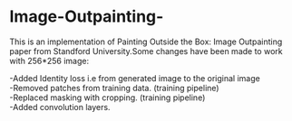 # Image-Outpainting-
This is an implementation of Painting Outside the Box: Image Outpainting paper from Standford University.Some changes have been made to work with 256*256 image:

-Added Identity loss i.e from generated image to the original image <br/>
-Removed patches from training data. (training pipeline) <br/>
-Replaced masking with cropping. (training pipeline) <br/>
-Added convolution layers.
